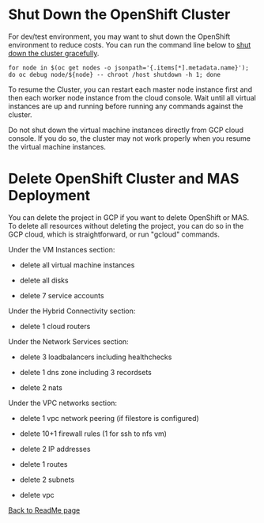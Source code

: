 # Shut Down the OpenShift Cluster

For dev/test environment, you may want to shut down the OpenShift
environment to reduce costs. You can run the command line below to [shut
down the cluster gracefully](https://docs.openshift.com/container-platform/4.8/backup_and_restore/graceful-cluster-shutdown.html).

```
for node in $(oc get nodes -o jsonpath='{.items[*].metadata.name}'); do oc debug node/${node} -- chroot /host shutdown -h 1; done 
```

To resume the Cluster, you can restart each master node instance first
and then each worker node instance from the cloud console. Wait until
all virtual instances are up and running before running any commands
against the cluster.

Do not shut down the virtual machine instances directly from GCP cloud
console. If you do so, the cluster may not work properly when you resume
the virtual machine instances.

# Delete OpenShift Cluster and MAS Deployment

You can delete the project in GCP if you want to delete OpenShift or
MAS. To delete all resources without deleting the project, you can do so
in the GCP cloud, which is straightforward, or run "gcloud" commands.

Under the VM Instances section:

-   delete all virtual machine instances

-   delete all disks

-   delete 7 service accounts

Under the Hybrid Connectivity section:

-   delete 1 cloud routers

Under the Network Services section:

-   delete 3 loadbalancers including healthchecks

-   delete 1 dns zone including 3 recordsets

-   delete 2 nats

Under the VPC networks section:

-   delete 1 vpc network peering (if filestore is configured)

-   delete 10+1 firewall rules (1 for ssh to nfs vm)

-   delete 2 IP addresses

-   delete 1 routes

-   delete 2 subnets

-   delete vpc


[Back to ReadMe page](../README.md)
